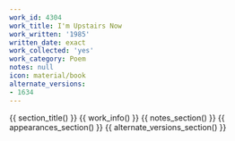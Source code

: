 ```yaml
---
work_id: 4304
work_title: I'm Upstairs Now
work_written: '1985'
written_date: exact
work_collected: 'yes'
work_category: Poem
notes: null
icon: material/book
alternate_versions:
- 1634
---
```


{{ section_title() }}
{{ work_info() }}
{{ notes_section() }}
{{ appearances_section() }}
{{ alternate_versions_section() }}